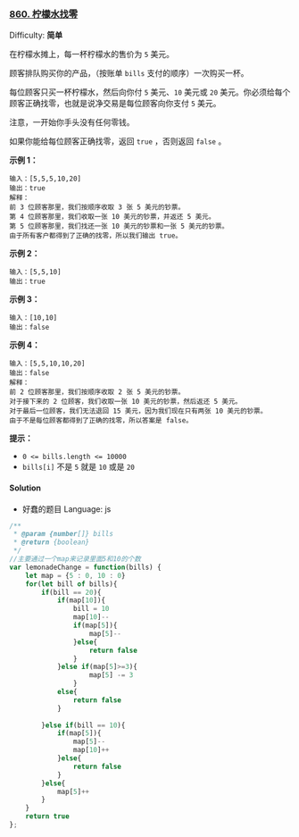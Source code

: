 ### [860\. 柠檬水找零](https://leetcode-cn.com/problems/lemonade-change/)

Difficulty: **简单**


在柠檬水摊上，每一杯柠檬水的售价为 `5` 美元。

顾客排队购买你的产品，（按账单 `bills` 支付的顺序）一次购买一杯。

每位顾客只买一杯柠檬水，然后向你付 `5` 美元、`10` 美元或 `20` 美元。你必须给每个顾客正确找零，也就是说净交易是每位顾客向你支付 `5` 美元。

注意，一开始你手头没有任何零钱。

如果你能给每位顾客正确找零，返回 `true` ，否则返回 `false` 。

**示例 1：**

```
输入：[5,5,5,10,20]
输出：true
解释：
前 3 位顾客那里，我们按顺序收取 3 张 5 美元的钞票。
第 4 位顾客那里，我们收取一张 10 美元的钞票，并返还 5 美元。
第 5 位顾客那里，我们找还一张 10 美元的钞票和一张 5 美元的钞票。
由于所有客户都得到了正确的找零，所以我们输出 true。
```

**示例 2：**

```
输入：[5,5,10]
输出：true
```

**示例 3：**

```
输入：[10,10]
输出：false
```

**示例 4：**

```
输入：[5,5,10,10,20]
输出：false
解释：
前 2 位顾客那里，我们按顺序收取 2 张 5 美元的钞票。
对于接下来的 2 位顾客，我们收取一张 10 美元的钞票，然后返还 5 美元。
对于最后一位顾客，我们无法退回 15 美元，因为我们现在只有两张 10 美元的钞票。
由于不是每位顾客都得到了正确的找零，所以答案是 false。
```

**提示：**

*   `0 <= bills.length <= 10000`
*   `bills[i]` 不是 `5` 就是 `10` 或是 `20` 


#### Solution 

* 好蠢的题目
Language: js

```js
​/**
 * @param {number[]} bills
 * @return {boolean}
 */
//主要通过一个map来记录里面5和10的个数
var lemonadeChange = function(bills) {
    let map = {5 : 0, 10 : 0}
    for(let bill of bills){
        if(bill == 20){
            if(map[10]){
                bill = 10
                map[10]--
                if(map[5]){
                    map[5]--
                }else{
                    return false 
                }
            }else if(map[5]>=3){
                    map[5] -= 3
                }
            else{
                return false 
            }
            
        }else if(bill == 10){
            if(map[5]){
                map[5]--
                map[10]++
            }else{
                return false 
            }
        }else{
            map[5]++
        }
    }
    return true
};
```